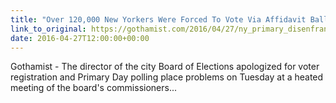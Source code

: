 ```yaml
---
title: "Over 120,000 New Yorkers Were Forced To Vote Via Affidavit Ballots In Last Week's Primary"
link_to_original: https://gothamist.com/2016/04/27/ny_primary_disenfranchised.php  
date: 2016-04-27T12:00:00+00:00
---
```

  
Gothamist - The director of the city Board of Elections apologized for voter registration and Primary Day polling place problems on Tuesday at a heated meeting of the board's commissioners...  


